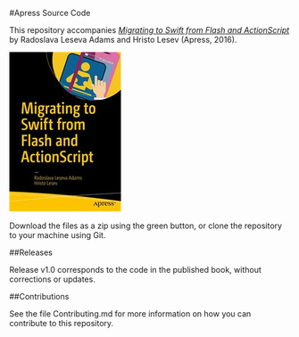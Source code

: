 #Apress Source Code

This repository accompanies [*Migrating to Swift from Flash and ActionScript*](http://www.apress.com/9781484216675) by Radoslava Leseva Adams and Hristo Lesev (Apress, 2016).

![Cover image](9781484216675.jpg)

Download the files as a zip using the green button, or clone the repository to your machine using Git.

##Releases

Release v1.0 corresponds to the code in the published book, without corrections or updates.

##Contributions

See the file Contributing.md for more information on how you can contribute to this repository.
